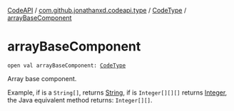 [CodeAPI](../../index.md) / [com.github.jonathanxd.codeapi.type](../index.md) / [CodeType](index.md) / [arrayBaseComponent](.)

# arrayBaseComponent

`open val arrayBaseComponent: `[`CodeType`](index.md)

Array base component.

Example, if is a `String[]`, returns [String](#), if is `Integer[][][]`
returns [Integer](http://docs.oracle.com/javase/6/docs/api/java/lang/Integer.html), the Java equivalent method returns: `Integer[][]`.

